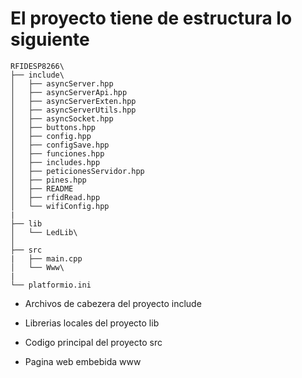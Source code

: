 # El proyecto tiene de estructura lo siguiente

```
RFIDESP8266\
├── include\
│   ├── asyncServer.hpp
│   ├── asyncServerApi.hpp
│   ├── asyncServerExten.hpp
│   ├── asyncServerUtils.hpp
│   ├── asyncSocket.hpp
│   ├── buttons.hpp
│   ├── config.hpp
│   ├── configSave.hpp
│   ├── funciones.hpp
│   ├── includes.hpp
│   ├── peticionesServidor.hpp
│   ├── pines.hpp
│   ├── README
│   ├── rfidRead.hpp
│   └── wifiConfig.hpp
|
├── lib
│   └── LedLib\
│
├── src
|   ├── main.cpp
│   └── Www\
|
└── platformio.ini
```

- Archivos de cabezera del proyecto
 include

- Librerias locales del proyecto
 lib

- Codigo principal del proyecto
 src 

- Pagina web embebida 
 www